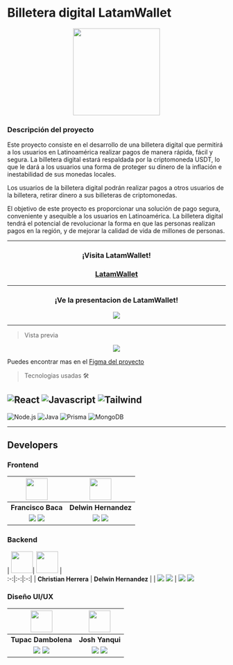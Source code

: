 # Billetera digital LatamWallet

<p align="center">
<img src="https://file.rendit.io/n/nmlOSxeMZqtYSkZsbYkf.svg" width=200>
</p>


### Descripción del proyecto

Este proyecto consiste en el desarrollo de una billetera digital que permitirá a los usuarios en Latinoamérica realizar pagos de manera rápida, fácil y segura. La billetera digital estará respaldada por la criptomoneda USDT, lo que le dará a los usuarios una forma de proteger su dinero de la inflación e inestabilidad de sus monedas locales.

Los usuarios de la billetera digital podrán realizar pagos a otros usuarios de la billetera, retirar dinero a sus billeteras de criptomonedas.

El objetivo de este proyecto es proporcionar una solución de pago segura, conveniente y asequible a los usuarios en Latinoamérica. La billetera digital tendrá el potencial de revolucionar la forma en que las personas realizan pagos en la región, y de mejorar la calidad de vida de millones de personas.

---

<h3 align="center"><b>¡Visita LatamWallet!</b></h3>
<h3 align="center">
    <a href="https://latam-wallet-deploy.vercel.app/" target="_blank" rel="noopener noreferrer">LatamWallet</a>
</h3>

---

<h3 align="center"><b>¡Ve la presentacion de LatamWallet!</b></h3>
<p  align="center">
    <a href="https://www.youtube.com/watch?v=BMY0oSrVmTk" target="_blank" rel="noopener noreferrer">
        <img src="https://img.shields.io/badge/Video Teaser-FF0000?&style=for-the-badge&logo=YouTube&logoColor=white"/>
    </a>
</p>

---

> Vista previa

<p align="center">
    <img src="https://i.ibb.co/r2yfX6p/Log-in-page.png"/>
</p>

Puedes encontrar mas en el <a href="https://www.figma.com/file/Chce0vudkmW5cDb3Wah1ui/Billetera-Digital" target="_blank" rel="noopener noreferrer">Figma del proyecto</a>

> Tecnologias usadas 🛠️

![React](https://img.shields.io/badge/-ReactJs-61DAFB?logo=react&logoColor=white&style=for-the-badge)
![Javascript](https://img.shields.io/badge/javascript-blue.svg?style=for-the-badge&logo=Javascript&logoColor=white)
![Tailwind](https://img.shields.io/badge/Tailwind_CSS-38B2AC?style=for-the-badge&logo=tailwind-css&logoColor=white)
---
![Node.js](https://img.shields.io/badge/node-blue.svg?style=for-the-badge&logo=node.js&logoColor=white)
![Java](https://img.shields.io/badge/Express-gray.svg?style=for-the-badge&logo=express&logoColor=white)
![Prisma](https://img.shields.io/badge/Prisma-darkblue.svg?style=for-the-badge&logo=prisma&logoColor=white)
![MongoDB](https://img.shields.io/badge/MongoDB-4EA94B?style=for-the-badge&logo=mongodb&logoColor=white)

---

## Developers  

### Frontend

| <img src="https://avatars.githubusercontent.com/u/72048644?v=4" width=50>| <img src="https://avatars.githubusercontent.com/u/90370429?v=4" width=50>| 
:-:|:-:|
| **Francisco Baca**  | **Delwin Hernandez** | 
| <a href="https://github.com/FranBaca"><img src="https://img.shields.io/badge/github-%23121011.svg?&style=for-the-badge&logo=github&logoColor=white"/></a> <a href="https://www.linkedin.com/in/franciscobaca/"><img src="https://img.shields.io/badge/linkedin%20-%230077B5.svg?&style=for-the-badge&logo=linkedin&logoColor=white"/></a> | <a href="https://github.com/Delwin183"><img src="https://img.shields.io/badge/github-%23121011.svg?&style=for-the-badge&logo=github&logoColor=white"/></a> <a href="https://www.linkedin.com/in/delwin-hernandez-b926182b/"><img src="https://img.shields.io/badge/linkedin%20-%230077B5.svg?&style=for-the-badge&logo=linkedin&logoColor=white"/></a> |

### Backend

| <img src="https://avatars.githubusercontent.com/u/86586454?v=4" width=50>| <img src="https://avatars.githubusercontent.com/u/90370429?v=4" width=50>   |  
:-:|:-:|:-:|
| **Christian Herrera**  | **Delwin Hernandez** | 
| <a href="https://github.com/cahov"><img src="https://img.shields.io/badge/github-%23121011.svg?&style=for-the-badge&logo=github&logoColor=white"/></a> <a href="https://www.linkedin.com/in/cahodev/"><img src="https://img.shields.io/badge/linkedin%20-%230077B5.svg?&style=for-the-badge&logo=linkedin&logoColor=white"/></a> | <a href="https://github.com/Delwin183"><img src="https://img.shields.io/badge/github-%23121011.svg?&style=for-the-badge&logo=github&logoColor=white"/></a> <a href="https://www.linkedin.com/in/delwin-hernandez-b926182b/"><img src="https://img.shields.io/badge/linkedin%20-%230077B5.svg?&style=for-the-badge&logo=linkedin&logoColor=white"/></a>

### Diseño UI/UX

| <img src="https://mir-s3-cdn-cf.behance.net/user/115/9fcb381048246009.626b0fee7d22b.jpg" width=50>| <img src="https://media.licdn.com/dms/image/D4E03AQF6g7i2F2RZBQ/profile-displayphoto-shrink_800_800/0/1674867213764?e=1696464000&v=beta&t=n9-SYDcx8BLVkoGTx5d_ChKmoQmW-ILhUI6gqYakqm0" width=50>  |  
:-:|:-:|
| **Tupac Dambolena**  | **Josh Yanqui** | 
| <a href="https://www.behance.net/tupacdambolena"><img src="https://img.shields.io/badge/behance-blue.svg?style=for-the-badge&logo=behance&logoColor=white"/></a> <a href="https://www.linkedin.com/in/tupac-dambolena/"><img src="https://img.shields.io/badge/linkedin%20-%230077B5.svg?&style=for-the-badge&logo=linkedin&logoColor=white"/></a> | <a href="https://www.behance.net/joshyanqui"><img src="https://img.shields.io/badge/behance-blue.svg?style=for-the-badge&logo=behance&logoColor=white"/></a> <a href="https://www.linkedin.com/in/joshyanqui/"><img src="https://img.shields.io/badge/linkedin%20-%230077B5.svg?&style=for-the-badge&logo=linkedin&logoColor=white"/></a>
